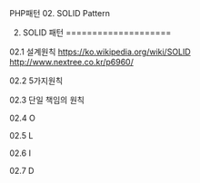 PHP패턴 02. SOLID Pattern

02. SOLID 패턴
====================

02.1 설계원칙
https://ko.wikipedia.org/wiki/SOLID
http://www.nextree.co.kr/p6960/

02.2 5가지원칙


02.3 단일 책임의 원칙


02.4 O


02.5 L


02.6 I


02.7 D



